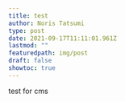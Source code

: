 ```yaml
---
title: test
author: Noris Tatsumi
type: post
date: 2021-09-17T11:11:01.961Z
lastmod: ""
featuredpath: img/post
draft: false
showtoc: true
---
```

test for cms